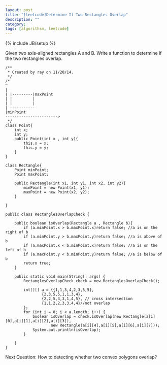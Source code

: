 ```yaml
---
layout: post
title: "[leetcode]Determine If Two Rectangles Overlap"
description: ""
category: 
tags: [algorithsm, leetcode]
---
```

{% include JB/setup %}

Given two axis-aligned rectangles A and B. Write a function to determine if the two rectangles overlap.


	/**
	 * Created by ray on 11/20/14.
	 */
	/*
	^
	|
	| |---------|maxPoint
	| |         |
	| |         |
	| -----------
	|minPoint
	----------------------->
	 */
	class Point{
	    int x;
	    int y;
	    public Point(int x , int y){
	        this.x = x;
	        this.y = y;
	    }
	}
	
	class Rectangle{
	    Point minPoint;
	    Point maxPoint;
	
	    public Rectangle(int x1, int y1, int x2, int y2){
	        minPoint = new Point(x1, y1);
	        maxPoint = new Point(x2, y2);
	    }
	
	}
	
	public class RectanglesOverlapCheck {
	
	    public boolean isOverlap(Rectangle a , Rectangle b){
	        if (a.minPoint.x > b.maxPoint.x)return false; //a is on the right of b
	        if (a.minPoint.y > b.maxPoint.y)return false; //a is above of b
	        if (a.maxPoint.x < b.minPoint.x)return false; //a is on the left of b
	        if (a.maxPoint.y < b.minPoint.y)return false; //a is below of b
	        return true;
	    }
	
	    public static void main(String[] args) {
	        RectanglesOverlapCheck check = new RectanglesOverlapCheck();
	
	        int[][] a = {{1,1,3,4,2,3,5,5},
	                {2,3,5,5,1,1,3,4},
	                {2,2,5,3,3,1,4,5}, // cross intersection
	                {1,1,2,2,3,3,4,4}//not overlap
	        };
	        for (int i = 0; i < a.length; i++) {
	            boolean isOverlap = check.isOverlap(new Rectangle(a[i][0],a[i][1],a[i][2],a[i][3]),
	                    new Rectangle(a[i][4],a[i][5],a[i][6],a[i][7]));
	            System.out.println(isOverlap);
	        }
	
	    }
	}


Next Question: How to detecting whether two convex polygons overlap?
